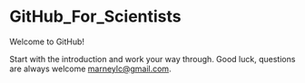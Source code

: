 GitHub_For_Scientists
=============================

Welcome to GitHub!

Start with the introduction and work your way through. Good luck, questions are always welcome <a href="mailto:marneylc@gmail.com">marneylc@gmail.com</a>.

